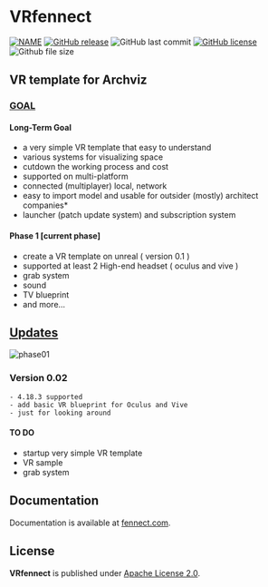 # VRfennect
[![NAME](https://img.shields.io/badge/VRfennect-UE4-orange.svg)](https://github.com/bestspang/VRfennect)
[![GitHub release](https://img.shields.io/github/release/bestspang/VRfennect.svg)](https://github.com/bestspang/VRfennect/releases)
![GitHub last commit](https://img.shields.io/github/last-commit/bestspang/VRfennect.svg)
[![GitHub license](https://img.shields.io/github/license/bestspang/VRfennect.svg)](https://github.com/bestspang/VRfennect/blob/master/LICENSE)
![Github file size](https://img.shields.io/github/size/asdasdsad/bestspang/VRfennect.svg)

## VR template for Archviz

### [GOAL](https://github.com/bestspang/VRfennect/blob/master/GOALS.md)

#### Long-Term Goal
- a very simple VR template that easy to understand
- various systems for visualizing space
- cutdown the working process and cost
- supported on multi-platform
- connected (multiplayer) local, network
- easy to import model and usable for outsider (mostly) architect companies*
- launcher (patch update system) and subscription system
#### Phase 1 [current phase]
- create a VR template on unreal ( version 0.1 )
- supported at least 2 High-end headset ( oculus and vive )
- grab system
- sound
- TV blueprint
- and more...

## [Updates](https://github.com/bestspang/VRfennect/blob/master/VERSIONS.md)
![phase01](https://img.shields.io/badge/phase01-5%25-blue.svg)

### Version 0.02
```
- 4.18.3 supported
- add basic VR blueprint for Oculus and Vive
- just for looking around

```
#### TO DO
- startup very simple VR template 
- VR sample
- grab system

## Documentation

Documentation is available at [fennect.com](https://fennect.com/).

## License

**VRfennect** is published under [Apache License 2.0](https://github.com/bestspang/VR4Arch/blob/master/LICENSE).
